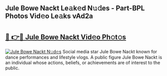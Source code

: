 ## Jule Bowe Nackt Le𝚊k𝚎d N𝚞𝚍es - Part-BPL Photos Vid𝚎o Le𝚊ks vAd2a

# <h2><a href="http://fb6c4w6.evod.top/?m=Jule+Bowe+Nackt">🔗 👉🔴 Jule Bowe Nackt Vid𝚎o Ph𝚘t𝚘s</a></h2>

[![Jule Bowe Nackt N𝚞d𝚎s](https://i.imgur.com/8V9OHl7.gif)](http://fb6c4w6.evod.top/?m=Jule+Bowe+Nackt)
Social media star Jule Bowe Nackt known for dance performances and lifestyle vlogs. A public figure Jule Bowe Nackt is an individual whose actions, beliefs, or achievements are of interest to the public. 

